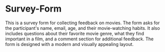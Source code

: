 # Survey-Form
This is a survey form for collecting feedback on movies. 
The form asks for the participant's name, email, age, and their movie-watching habits.
It also includes questions about their favorite movie genre, what they find important in a film, and a comment section for additional feedback. 
The form is designed with a modern and visually appealing layout.
